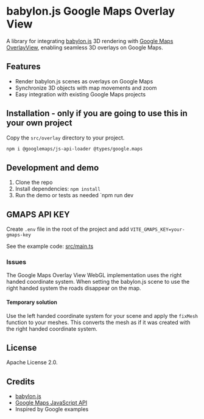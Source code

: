 # babylon.js Google Maps Overlay View

A library for integrating [babylon.js](https://www.babylonjs.com/) 3D rendering with [Google Maps OverlayView](https://developers.google.com/maps/documentation/javascript/reference/overlay-view), enabling seamless 3D overlays on Google Maps.

## Features

- Render babylon.js scenes as overlays on Google Maps
- Synchronize 3D objects with map movements and zoom
- Easy integration with existing Google Maps projects

## Installation - only if you are going to use this in your own project

Copy the `src/overlay` directory to your project.

```bash
npm i @googlemaps/js-api-loader @types/google.maps
```

## Development and demo

1. Clone the repo
2. Install dependencies: `npm install`
3. Run the demo or tests as needed `npm run dev

## GMAPS API KEY

Create `.env` file in the root of the project and add `VITE_GMAPS_KEY=your-gmaps-key`

See the example code: [src/main.ts](src/main.ts)

### Issues

The Google Maps Overlay View WebGL implementation uses the right handed coordinate system. When setting the babylon.js scene to use the right handed system the roads disappear on the map.

#### Temporary solution

Use the left handed coordinate system for your scene and apply the `fixMesh` function to your meshes. This converts the mesh as if it was created with the right handed coordinate system.

## License

Apache License 2.0.

## Credits

- [babylon.js](https://www.babylonjs.com/)
- [Google Maps JavaScript API](https://developers.google.com/maps/documentation/javascript/overview)
- Inspired by Google examples
